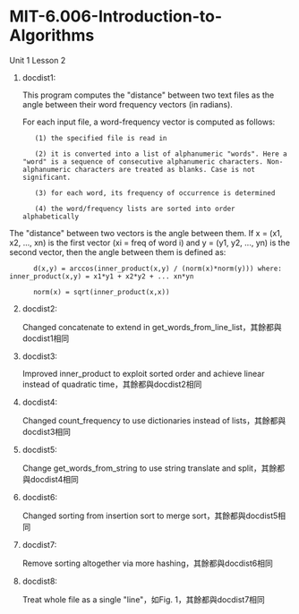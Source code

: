 # MIT-6.006-Introduction-to-Algorithms

Unit 1 Lesson 2

1. docdist1:
      
      This program computes the "distance" between two text files as the angle between their word frequency vectors (in radians).

      For each input file, a word-frequency vector is computed as follows:
      
          (1) the specified file is read in
          
          (2) it is converted into a list of alphanumeric "words". Here a "word" is a sequence of consecutive alphanumeric characters. Non-alphanumeric characters are treated as blanks. Case is not significant.
          
          (3) for each word, its frequency of occurrence is determined
          
          (4) the word/frequency lists are sorted into order alphabetically

The "distance" between two vectors is the angle between them. If x = (x1, x2, ..., xn) is the first vector (xi = freq of word i) and  y = (y1, y2, ..., yn) is the second vector, then the angle between them is defined as: 
          
          d(x,y) = arccos(inner_product(x,y) / (norm(x)*norm(y))) where: inner_product(x,y) = x1*y1 + x2*y2 + ... xn*yn
          
          norm(x) = sqrt(inner_product(x,x))

2. docdist2:

      Changed concatenate to extend in get_words_from_line_list，其餘都與docdist1相同

3. docdist3:
      
      Improved inner_product to exploit sorted order and achieve linear instead of quadratic time，其餘都與docdist2相同

4. docdist4:

      Changed count_frequency to use dictionaries instead of lists，其餘都與docdist3相同
      
5. docdist5:

      Change get_words_from_string to use string translate and split，其餘都與docdist4相同
      
6. docdist6:

      Changed sorting from insertion sort to merge sort，其餘都與docdist5相同
      
7. docdist7:

      Remove sorting altogether via more hashing，其餘都與docdist6相同

8. docdist8:

      Treat whole file as a single "line"，如Fig. 1，其餘都與docdist7相同
      
